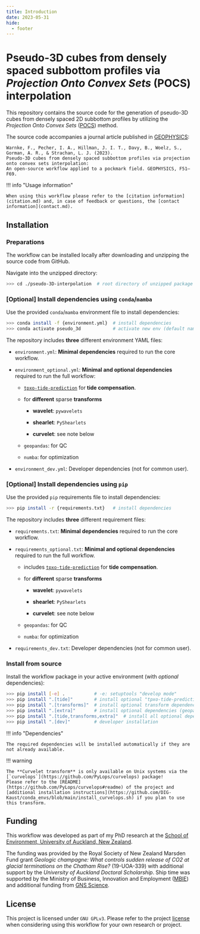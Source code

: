 ```yaml
---
title: Introduction
date: 2023-05-31
hide:
  - footer
---
```


# Pseudo-3D cubes from densely spaced subbottom profiles via _Projection Onto Convex Sets_ (POCS) interpolation

This repository contains the source code for the generation of pseudo-3D cubes from densely spaced 2D subbottom profiles by utilizing the _Projection Onto Convex Sets_ ([POCS](./3D/3D_cube_interpolation/#pocs-theory)) method.

The source code accompanies a journal article published in [GEOPHYSICS](https://library.seg.org/doi/10.1190/geo2023-0171.1):

    Warnke, F., Pecher, I. A., Hillman, J. I. T., Davy, B., Woelz, S., Gorman, A. R., & Strachan, L. J. (2023). 
    Pseudo-3D cubes from densely spaced subbottom profiles via projection onto convex sets interpolation: 
    An open-source workflow applied to a pockmark field. GEOPHYSICS, F51–F69.

!!! info "Usage information"

    When using this workflow please refer to the [citation information](citation.md) and, in case of feedback or questions, the [contact information](contact.md).

## Installation

### Preparations

The workflow can be installed locally after downloading and unzipping the source code from GitHub.

Navigate into the unzipped directory:

```bash
>>> cd ./pseudo-3D-interpolation  # root directory of unzipped package
```

### [Optional] Install dependencies using `conda`/`mamba`

Use the provided `conda`/`mamba` environment file to install dependencies:

```bash
>>> conda install -f {environment.yml}  # install dependencies
>>> conda activate pseudo_3d            # activate new env (default name: "pseudo_3d")
```

The repository includes **three** different environment YAML files:

- `environment.yml`: **Minimal dependencies** required to run the core workflow.

- `environment_optional.yml`: **Minimal and optional dependencies** required to run the full workflow:
  
     - [`tpxo-tide-prediction`](https://github.com/fwrnke/tpxo-tide-prediction) for **tide compensation**.
  
     - for **different** sparse **transforms**
       
          - **wavelet**: `pywavelets`
       
          - **shearlet**: `PyShearlets`
       
          - **curvelet**: see note below
  
     - `geopandas`: for QC
  
     - `numba`: for optimization

- `environment_dev.yml`: Developer dependencies (not for common user).

### [Optional] Install dependencies using `pip`

Use the provided `pip` requirements file to install dependencies:

```bash
>>> pip install -r {requirements.txt}   # install dependencies
```

The repository includes **three** different requirement files:

- `requirements.txt`: **Minimal dependencies** required to run the core workflow.

- `requirements_optional.txt`: **Minimal and optional dependencies** required to run the full workflow.
  
     - includes [`tpxo-tide-prediction`](https://github.com/fwrnke/tpxo-tide-prediction) for **tide compensation**.
  
     - for **different** sparse **transforms**
       
          - **wavelet**: `pywavelets`
       
          - **shearlet**: `PyShearlets`
       
          - **curvelet**: see note below
  
     - `geopandas`: for QC
  
     - `numba`: for optimization

- `requirements_dev.txt`: Developer dependencies (not for common user).

### Install from source

Install the workflow package in your active environment (with _optional_ dependencies):

```bash
>>> pip install [-e] .           # -e: setuptools "develop mode"
>>> pip install ".[tide]"        # install optional "tpxo-tide-prediction" dependency
>>> pip install ".[transforms]"  # install optional transform dependencies
>>> pip install ".[extra]"       # install optional dependencies (geopandas, numba)
>>> pip install ".[tide,transforms,extra]"  # install all optional dependencies (RECOMMENDED!)
>>> pip install ".[dev]"         # developer installation
```

!!! info "Dependencies"

    The required dependencies will be installed automatically if they are not already available.

!!! warning

    The **Curvelet transform** is only available on Unix systems via the [`curvelops`](https://github.com/PyLops/curvelops) package!  
    Please refer to the [README](https://github.com/PyLops/curvelops#readme) of the project and [additional installation instructions](https://github.com/DIG-Kaust/conda_envs/blob/main/install_curvelops.sh) if you plan to use this transform.

## Funding

This workflow was developed as part of my PhD research at the [School of Environment, University of Auckland, New Zealand](https://www.auckland.ac.nz/en/science/about-the-faculty/school-of-environment.html).

The funding was provided by the Royal Society of New Zealand Marsden Fund grant _Geologic champagne: What controls sudden release of CO2 at glacial terminations on the Chatham Rise?_ (19-UOA-339) with additional support by the _University of Auckland Doctoral Scholarship_.
Ship time was supported by the Ministry of Business, Innovation and Employment ([MBIE](https://www.mbie.govt.nz/)) and additional funding from [GNS Science](https://www.gns.cri.nz/).

## License

This project is licensed under `GNU GPLv3`. Please refer to the project [license](license.md) when considering using this workflow for your own research or project.